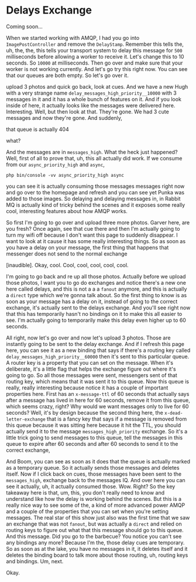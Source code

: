 # Delays Exchange

Coming soon...

When we started working with AMQP, I had you go into `ImagePostController` and
remove the `DelayStamp`. Remember this tells the, uh, the, the, this tells your
transport system to delay this message for `500` milliseconds before allowing a worker
to receive it. Let's change this to 10 seconds. So `10000` at milliseconds. Then go
over and make sure that your worker is not working currently. And let's go try this
right now. You can see that our queues are both empty. So let's go over it.

upload 3 photos and quick go back, look at cues. And we have a new Hugh with a
very strange name `delay_messages_high_priority__10000` with 3 messages
in it and it has a whole bunch of features on it. And if you look inside of here, it
actually looks like the messages were delivered here. Interesting. Well, but then
look at that. They're gone. We had 3 cute messages and now they're gone. And
suddenly,

that queue is actually 404

what?

And the messages are in `messages_high`. What the heck just happened? Well,
first of all to prove that, uh, this all actually did work. If we consume from our
`async_priority_high` and `async`, 

```terminal-silent
php bin/console -vv async_priority_high async
```

you can see it is actually consuming those
messages messages right now and go over to the homepage and refresh and you can see
yet Punka was added to those images. So delaying and delaying messages in, in Rabbit
MQ is actually kind of tricky behind the scenes and it exposes some really cool,
interesting features about how AMQP works.

So first I'm going to go over and upload three more photos. Garver here, are you
fresh? Once again, see that cue there and then I'm actually going to turn my wifi off
because I don't want this page to suddenly disappear. I want to look at it cause it
has some really interesting things. So as soon as you have a delay on your message,
the first thing that happens that messenger does not send to the normal exchange

[inaudible]. Okay, cool. Cool, cool, cool, cool, cool.

I'm going to go back and re up all those photos. Actually before we upload those
photos, I want you to go do exchanges and notice there's a new one here called
delays, and this is not a a a `fanout` anymore, and this is actually a `direct` type
which we're gonna talk about. So the first thing to know is as soon as your message
has a delay on it, instead of going to the correct exchange, it's actually sent to
the delays exchange. And you'll see right now that this has temporarily hasn't no
bindings on it to make this all easier to see. I'm actually going to temporarily make
this delay even higher up to 60 seconds.

All right, now let's go over and now let's upload 3 photos. Those are instantly
going to be sent to the delay exchange. And if I refresh this page here, you can see
it as a new binding that says if there's a routing key called 
`delay_messages_high_priority__60000` then it's sent to this particular queue. A
router key is a property that you can set on the message. When it's deliberate, it's
a little flag that helps the exchange figure out where it's going to go. So all those
messages were sent, messengers sent of that routing key, which means that it was sent
it to this queue. Now this queue is really, really interesting because notice it has
a couple of important properties here. First has an `x-message-ttl` of 60 seconds
that actually says after a message has lived in here for 60 seconds, remove it from
this queue, which seems crazy, right? Why would we want messages only to live for 60
seconds? Well, it's by design because the second thing here, the `x-dead-letter-exchange`
that is a fancy key that says if a message is removed from this queue
because it was sitting here because it hit the TTL, you should actually send it to
the message `messages_high_priority` exchange. So it's a little trick going to
send messages to this queue, tell the messages in this queue to expire after 60
seconds and after 60 seconds to send it to the correct exchange,

And Boom, you can see as soon as it does that the queue is actually marked as a temporary
queue. So it actually sends those messages and deletes itself. Now if I click back on
cues, those messages have been sent to the `messages_high`, exchange back to the messages
IQ. And over here you can see it actually, uh, it actually consumed those. Wow.
Right? So the key takeaway here is that, um, this, you don't really need to know and
understand like how the delay is working behind the scenes. But this is a really nice
way to see some of the, a kind of more advanced power AMQP and a couple of the
properties that you can set when you're setting messages. The real star of this show
just also was the first time that we saw an exchange that was not `fanout`, but was
actually a `direct` and relied on routing keys to figure out what that this message
should go to this queue. And this message. Did you go to the barbecue? You notice you
can't see any bindings any more? Because I'm the, those delay cues are temporary. So
as soon as at the lake, you have no messages in it, it deletes itself and it deletes
the binding board to talk more about those routing, uh, routing keys and bindings.
Um, next.

Okay.